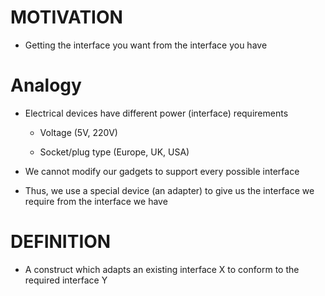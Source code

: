 # MOTIVATION

* Getting the interface you want from the interface you have

# Analogy

* Electrical devices have different power (interface) requirements

	* Voltage (5V, 220V)

	* Socket/plug type (Europe, UK, USA)

* We cannot modify our gadgets to support every possible interface

* Thus, we use a special device (an adapter) to give us the interface we require from the interface we have

# DEFINITION

* A construct which adapts an existing interface X to conform to the required interface Y